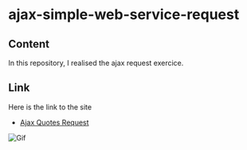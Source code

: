 # ajax-simple-web-service-request
## Content
In this repository, I realised the ajax request exercice.

## Link
Here is the link to the site
* [Ajax Quotes Request](https://nataliacherman08.github.io/ajax-simple-web-service-request/)

![Gif](https://media.giphy.com/media/KzQeunCPnJ79e/giphy.gif)
